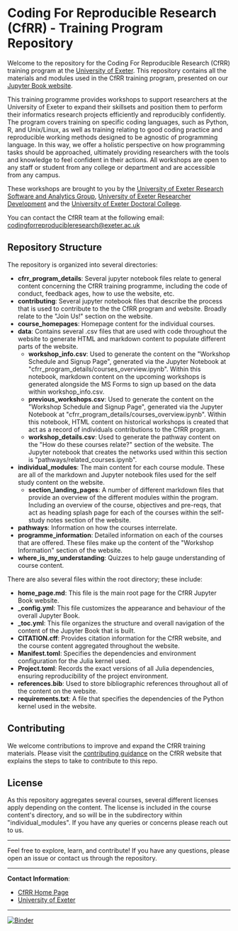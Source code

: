 # Coding For Reproducible Research (CfRR) - Training Program Repository

Welcome to the repository for the Coding For Reproducible Research (CfRR) training program at the [University of Exeter](https://www.exeter.ac.uk/). This repository contains all the materials and modules used in the CfRR training program, presented on our [Jupyter Book website](https://coding-for-reproducible-research.github.io/CfRR_Courses/home_page.html).

This training programme provides workshops to support researchers at the University of Exeter to expand their skillsets and position them to perform their informatics research projects efficiently and reproducibly confidently. The program covers training on specific coding languages, such as Python, R, and Unix/Linux, as well as training relating to good coding practice and reproducible working methods designed to be agnostic of programming language. In this way, we offer a holistic perspective on how programming tasks should be approached, ultimately providing researchers with the tools and knowledge to feel confident in their actions. All workshops are open to any staff or student from any college or department and are accessible from any campus.

These workshops are brought to you by the [University of Exeter Research Software and Analytics Group](https://www.exeter.ac.uk/research/research-software-and-analytics/), [University of Exeter Researcher Development](https://www.exeter.ac.uk/research/doctoralcollege/researcherdevelopment/) and the [University of Exeter Doctoral College](https://www.exeter.ac.uk/research/doctoralcollege/).

You can contact the CfRR team at the following email: [codingforreproducibleresearch@exeter.ac.uk](mailto:codingforreproducibleresearch@exeter.ac.uk)

## Repository Structure

The repository is organized into several directories:
- **cfrr_program_details**: Several jupyter notebook files relate to general content concerning the CfRR training programme, including the code of conduct, feedback ages, how to use the website, etc.
- **contributing**: Several jupyter notebook files that describe the process that is used to contribute to the the CfRR program and website. Broadly relate to the "Join Us!" section on the website. 
- **course_homepages**: Homepage content for the individual courses.
- **data**: Contains several .csv files that are used with code throughout the website to generate HTML and markdown content to populate different parts of the website.
    - **workshop_info.csv**: Used to generate the content on the "Workshop Schedule and Signup Page", generated via the Jupyter Notebook at "cfrr_program_details/courses_overview.ipynb". Within this notebook, markdown content on the upcoming workshops is generated alongside the MS Forms to sign up based on the data within workshop_info.csv.
    - **previous_workshops.csv**: Used to generate the content on the "Workshop Schedule and Signup Page", generated via the Jupyter Notebook at "cfrr_program_details/courses_overview.ipynb". Within this notebook, HTML content on historical workshops is created that act as a record of individuals contributions to the CfRR program.
    - **workshop_details.csv**: Used to generate the pathway content on the "How do these courses relate?" section of the website. The Jupyter notebook that creates the networks used within this section is "pathways/related_courses.ipynb".
- **individual_modules**: The main content for each course module. These are all of the markdown and Jupyter notebook files used for the self study content on the website.
    - **section_landing_pages**: A number of different markdown files that provide an overview of the different modules within the program. Including an overview of the course, objectives and pre-reqs, that act as heading splash page for each of the courses within the self-study notes section of the website.
- **pathways**: Information on how the courses interrelate.
- **programme_information**: Detailed information on each of the courses that are offered. These files make up the content of the "Workshop Information" section of the website. 
- **where_is_my_understanding**: Quizzes to help gauge understanding of course content.

There are also several files within the root directory; these include: 
- **home_page.md**: This file is the main root page for the CfRR Jupyter Book website.
- **_config.yml**: This file customizes the appearance and behaviour of the overall Jupyter Book. 
- **_toc.yml**: This file organizes the structure and overall navigation of the content of the Jupyter Book that is built.
- **CITATION.cff**: Provides citation information for the CfRR website, and the course content aggregated throughout the website. 
- **Manifest.toml**: Specifies the dependencies and environment configuration for the Julia kernel used.
- **Project.toml**: Records the exact versions of all Julia dependencies, ensuring reproducibility of the project environment. 
- **references.bib**: Used to store bibliographic references throughout all of the content on the website. 
- **requirements.txt**: A file that specifies the dependencies of the Python kernel used in the website.  

## Contributing

We welcome contributions to improve and expand the CfRR training materials. Please visit the [contributing guidance](https://coding-for-reproducible-research.github.io/CfRR_Courses/contributing/contributing.html) on the CfRR website that explains the steps to take to contribute to this repo.

## License

As this repository aggregates several courses, several different licenses apply depending on the content. The license is included in the course content's directory, and so will be in the subdirectory within "individual_modules". If you have any queries or concerns please reach out to us.

---

Feel free to explore, learn, and contribute! If you have any questions, please open an issue or contact us through the repository.

---

**Contact Information**:
- [CfRR Home Page](https://coding-for-reproducible-research.github.io/CfRR_Courses/home_page.html)
- [University of Exeter](https://www.exeter.ac.uk/)

---

[![Binder](https://mybinder.org/badge_logo.svg)](https://mybinder.org/v2/gh/coding-for-reproducible-research/CfRR_Courses/main)

